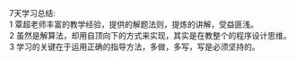 7天学习总结:   
1 覃超老师丰富的教学经验，提供的解题法则，提炼的讲解，受益匪浅。  
2 虽然是解算法，却用自顶向下的方式来实现，其实是在教整个的程序设计思维。  
3 学习的关键在于运用正确的指导方法，多做，多写，写是必须坚持的。  
